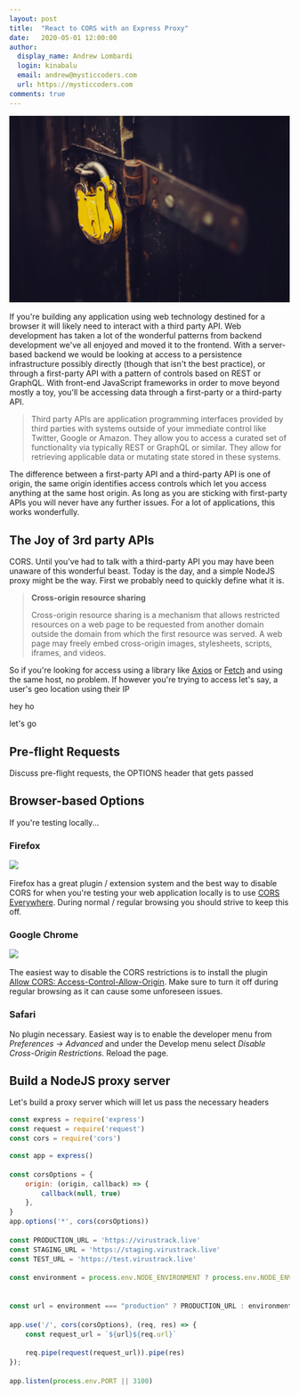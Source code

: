 ```yaml
---
layout: post
title:  "React to CORS with an Express Proxy"
date:   2020-05-01 12:00:00
author:
  display_name: Andrew Lombardi
  login: kinabalu
  email: andrew@mysticcoders.com
  url: https://mysticcoders.com
comments: true
---
```


![](/images/blog/chris-panas-0Yiy0XajJHQ-unsplash.jpg)

If you're building any application using web technology destined for a browser it will likely need to interact with a third party API. Web development has taken a lot of the wonderful patterns from backend development we've all enjoyed and moved it to the frontend. With a server-based backend we would be looking at access to a persistence infrastructure possibly directly (though that isn't the best practice), or through a first-party API with a pattern of controls based on REST or GraphQL. With front-end JavaScript frameworks in order to move beyond mostly a toy, you'll be accessing data through a first-party or a third-party API.

<!--more-->

> Third party APIs are application programming interfaces provided by third parties with systems outside of your immediate control like Twitter, Google or Amazon. They allow you to access a curated set of functionality via typically REST or GraphQL or similar. They allow for retrieving applicable data or mutating state stored in these systems.

The difference between a first-party API and a third-party API is one of origin, the same origin identifies access controls which let you access anything at the same host origin. As long as you are sticking with first-party APIs you will never have any further issues. For a lot of applications, this works wonderfully. 

## The Joy of 3rd party APIs
CORS. Until you've had to talk with a third-party API you may have been unaware of this wonderful beast. Today is the day, and a simple NodeJS proxy might be the way. First we probably need to quickly define what it is.

> **Cross-origin resource sharing**
> 
> Cross-origin resource sharing is a mechanism that allows restricted resources on a web page to be requested from another domain outside the domain from which the first resource was served. A web page may freely embed cross-origin images, stylesheets, scripts, iframes, and videos.

So if you're looking for access using a library like [Axios](https://github.com/axios/axios) or [Fetch](https://javascript.info/fetch) and using the same host, no problem. If however you're trying to access let's say, a user's geo location using their IP

hey ho

let's go

## Pre-flight Requests
Discuss pre-flight requests, the OPTIONS header that gets passed

## Browser-based Options
If you're testing locally...

### Firefox
  ![](https://addons.cdn.mozilla.net/static/img/addon-icons/default-64.png)

  Firefox has a great plugin / extension system and the best way to disable CORS for when you're testing your web application locally is to use [CORS Everywhere](https://addons.mozilla.org/en-US/firefox/addon/cors-everywhere/). During normal / regular browsing you should strive to keep this off.

### Google Chrome
  ![](https://lh3.googleusercontent.com/Jgrc_x59UKuesuygHMfaBNKoLiO2uLzvTx-ssa0xLeuradaZhwfjWVos_l6w6kf5SRSnRiwy2eA=w128-h128-e365)

  The easiest way to disable the CORS restrictions is to install the plugin [Allow CORS: Access-Control-Allow-Origin](https://chrome.google.com/webstore/detail/allow-cors-access-control/lhobafahddgcelffkeicbaginigeejlf). Make sure to turn it off during regular browsing as it can cause some unforeseen issues.

### Safari
No plugin necessary. Easiest way is to enable the developer menu from *Preferences -> Advanced* and under the Develop menu select *Disable Cross-Origin Restrictions*. Reload the page.

## Build a NodeJS proxy server
Let's build a proxy server which will let us pass the necessary headers

```javascript
const express = require('express')
const request = require('request')
const cors = require('cors')
```


```javascript
const app = express()

const corsOptions = {
    origin: (origin, callback) => {
        callback(null, true)
    },
}
app.options('*', cors(corsOptions))

const PRODUCTION_URL = 'https://virustrack.live'
const STAGING_URL = 'https://staging.virustrack.live'
const TEST_URL = 'https://test.virustrack.live'

const environment = process.env.NODE_ENVIRONMENT ? process.env.NODE_ENVIRONMENT : "production"


const url = environment === "production" ? PRODUCTION_URL : environment === "staging" ? STAGING_URL : TEST_URL

app.use('/', cors(corsOptions), (req, res) => {
    const request_url = `${url}${req.url}`

    req.pipe(request(request_url)).pipe(res)
});

app.listen(process.env.PORT || 3100)
```